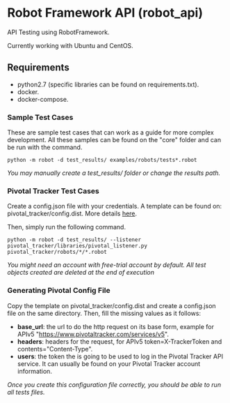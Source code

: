 # Robot Framework API (robot_api)
API Testing using RobotFramework. 

Currently working with Ubuntu and CentOS.

## Requirements
* python2.7 (specific libraries can be found on requirements.txt).
* docker.
* docker-compose.

### Sample Test Cases
These are sample test cases that can work as a guide for more complex development. 
All these samples can be found on the "core" folder and can be run with the command.
```
python -m robot -d test_results/ examples/robots/tests*.robot
```
*You may manually create a test_results/ folder or change the results path.*

### Pivotal Tracker Test Cases
Create a config.json file with your credentials. 
A template can be found on: pivotal_tracker/config.dist. 
More details [here](#generating-pivotal-config-file).

Then, simply run the following command.
```
python -m robot -d test_results/ --listener pivotal_tracker/libraries/pivotal_listener.py pivotal_tracker/robots/*/*.robot
```
*You might need an account with free-trial account by default. 
All test objects created are deleted at the end of execution*

### Generating Pivotal Config File
Copy the template on pivotal_tracker/config.dist and create a config.json file on the same directory.
Then, fill the missing values as it follows:
* **base_url**: the url to do the http request on its base form, example for APIv5 "https://www.pivotaltracker.com/services/v5".
* **headers**: headers for the request, for APIv5 token=X-TrackerToken and contents="Content-Type".
* **users**: the token the is going to be used to log in the Pivotal Tracker API service. 
It can usually be found on your Pivotal Tracker account information.

*Once you create this configuration file correctly, you should be able to run all tests files.*


